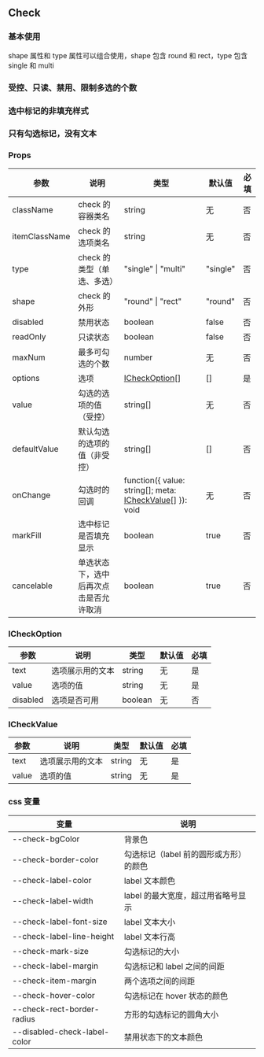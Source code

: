 ## Check

### 基本使用

shape 属性和 type 属性可以组合使用，shape 包含 round 和 rect，type 包含 single 和 multi

<code src="../demo/check/check1.tsx"></code>

### 受控、只读、禁用、限制多选的个数

<code src="../demo/check/check2.tsx"></code>

### 选中标记的非填充样式

<code src="../demo/check/check3.tsx"></code>

### 只有勾选标记，没有文本

<code src="../demo/check/check4.tsx"></code>

### Props

| 参数          | 说明                                   | 类型                                                                     | 默认值   | 必填 |
| ------------- | -------------------------------------- | ------------------------------------------------------------------------ | -------- | ---- |
| className     | check 的容器类名                       | string                                                                   | 无       | 否   |
| itemClassName | check 的选项类名                       | string                                                                   | 无       | 否   |
| type          | check 的类型（单选、多选）             | "single" \| "multi"                                                      | "single" | 否   |
| shape         | check 的外形                           | "round" \| "rect"                                                        | "round"  | 否   |
| disabled      | 禁用状态                               | boolean                                                                  | false    | 否   |
| readOnly      | 只读状态                               | boolean                                                                  | false    | 否   |
| maxNum        | 最多可勾选的个数                       | number                                                                   | 无       | 否   |
| options       | 选项                                   | [ICheckOption](#icheckoption)[]                                          | []       | 是   |
| value         | 勾选的选项的值（受控）                 | string[]                                                                 | 无       | 否   |
| defaultValue  | 默认勾选的选项的值（非受控）           | string[]                                                                 | []       | 否   |
| onChange      | 勾选时的回调                           | function({ value: string[]; meta: [ICheckValue](#icheckvalue)[] }): void | 无       | 否   |
| markFill      | 选中标记是否填充显示                   | boolean                                                                  | true     | 否   |
| cancelable    | 单选状态下，选中后再次点击是否允许取消 | boolean                                                                  | true     | 否   |

### ICheckOption

| 参数     | 说明             | 类型    | 默认值 | 必填 |
| -------- | ---------------- | ------- | ------ | ---- |
| text     | 选项展示用的文本 | string  | 无     | 是   |
| value    | 选项的值         | string  | 无     | 是   |
| disabled | 选项是否可用     | boolean | 无     | 否   |

### ICheckValue

| 参数  | 说明             | 类型   | 默认值 | 必填 |
| ----- | ---------------- | ------ | ------ | ---- |
| text  | 选项展示用的文本 | string | 无     | 是   |
| value | 选项的值         | string | 无     | 是   |

### css 变量

| 变量                         | 说明                                   |
| ---------------------------- | -------------------------------------- |
| --check-bgColor              | 背景色                                 |
| --check-border-color         | 勾选标记（label 前的圆形或方形）的颜色 |
| --check-label-color          | label 文本颜色                         |
| --check-label-width          | label 的最大宽度，超过用省略号显示     |
| --check-label-font-size      | label 文本大小                         |
| --check-label-line-height    | label 文本行高                         |
| --check-mark-size            | 勾选标记的大小                         |
| --check-label-margin         | 勾选标记和 label 之间的间距            |
| --check-item-margin          | 两个选项之间的间距                     |
| --check-hover-color          | 勾选标记在 hover 状态的颜色            |
| --check-rect-border-radius   | 方形的勾选标记的圆角大小               |
| --disabled-check-label-color | 禁用状态下的文本颜色                   |

